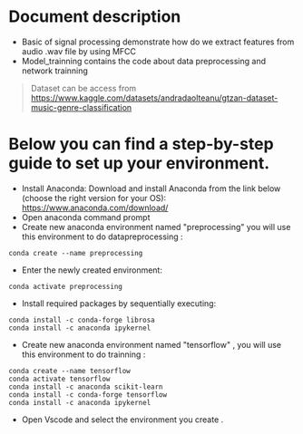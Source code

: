 # Document description
- Basic of signal processing demonstrate how do we extract features from audio .wav file by using MFCC 
- Model_trainning contains the code about data preprocessing and network trainning 
> Dataset can be access from <https://www.kaggle.com/datasets/andradaolteanu/gtzan-dataset-music-genre-classification>

# Below you can find a step-by-step guide to set up your environment.
- Install Anaconda: Download and install Anaconda from the link below (choose the right version for your OS): <https://www.anaconda.com/download/>
- Open anaconda command prompt
- Create new anaconda environment named "preprocessing" you will use this environment to do datapreprocessing : 
```
conda create --name preprocessing
``` 
- Enter the newly created environment:
``` 
conda activate preprocessing
``` 
- Install required packages by sequentially executing:
``` 
conda install -c conda-forge librosa
conda install -c anaconda ipykernel
``` 

- Create new anaconda environment named "tensorflow" , you will use this environment to do trainning : 
``` 
conda create --name tensorflow
conda activate tensorflow
conda install -c anaconda scikit-learn
conda install -c conda-forge tensorflow
conda install -c anaconda ipykernel
``` 

- Open Vscode and select the environment you create .
